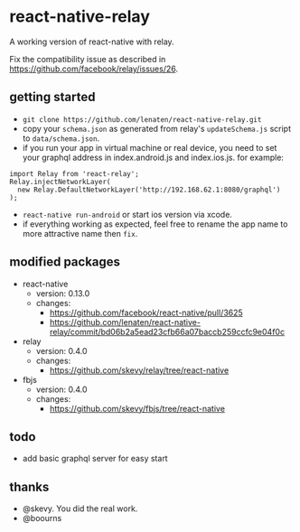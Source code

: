 # react-native-relay

A working version of react-native with relay.

Fix the compatibility issue as described in https://github.com/facebook/relay/issues/26. 

## getting started 
- `git clone https://github.com/lenaten/react-native-relay.git`
- copy your `schema.json` as generated from relay's `updateSchema.js` script to `data/schema.json`.
- if you run your app in virtual machine or real device, you need to set your graphql address in index.android.js and index.ios.js. for example:
```
import Relay from 'react-relay';
Relay.injectNetworkLayer(
  new Relay.DefaultNetworkLayer('http://192.168.62.1:8080/graphql')
);
```
- `react-native run-android` or start ios version via xcode.
- if everything working as expected, feel free to rename the app name to more attractive name then `fix`.

## modified packages

- react-native
  - version: 0.13.0
  - changes: 
    - https://github.com/facebook/react-native/pull/3625
    - https://github.com/lenaten/react-native-relay/commit/bd06b2a5ead23cfb66a07baccb259ccfc9e04f0c
- relay
  - version: 0.4.0
  - changes: 
    - https://github.com/skevy/relay/tree/react-native
- fbjs
  - version: 0.4.0
  - changes: 
    - https://github.com/skevy/fbjs/tree/react-native

## todo
- add basic graphql server for easy start

## thanks
- @skevy. You did the real work.
- @boourns
